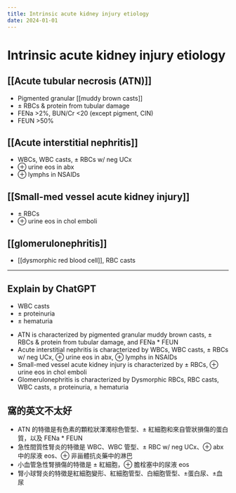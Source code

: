 ```yaml
---
title: Intrinsic acute kidney injury etiology
date: 2024-01-01
---
```

# Intrinsic acute kidney injury etiology

## [[Acute tubular necrosis (ATN)]]
* Pigmented granular [[muddy brown casts]]
* ± RBCs & protein from tubular damage
* FENa >2%, BUN/Cr <20 (except pigment, CIN)
* FEUN >50%

## [[Acute interstitial nephritis]]
* WBCs, WBC casts, ± RBCs w/ neg UCx
* ⊕ urine eos in abx
* ⊕ lymphs in NSAIDs

## [[Small-med vessel acute kidney injury]]
* ± RBCs
* ⊕ urine eos in chol emboli

## [[glomerulonephritis]]
* [[dysmorphic red blood cell]], RBC casts

---


## Explain by ChatGPT

* WBC casts
* ± proteinuria
* ± hematuria

- ATN is characterized by pigmented granular muddy brown casts, ± RBCs & protein from tubular damage, and FENa * FEUN
- Acute interstitial nephritis is characterized by WBCs, WBC casts, ± RBCs w/ neg UCx, ⊕ urine eos in abx, ⊕ lymphs in NSAIDs
- Small-med vessel acute kidney injury is characterized by ± RBCs, ⊕ urine eos in chol emboli
- Glomerulonephritis is characterized by Dysmorphic RBCs, RBC casts, WBC casts, ± proteinuria, ± hematuria

## 窩的英文不太好

- ATN 的特徵是有色素的顆粒狀渾濁棕色管型、± 紅細胞和來自管狀損傷的蛋白質，以及 FENa * FEUN
- 急性間質性腎炎的特徵是 WBC、WBC 管型、± RBC w/ neg UCx、⊕ abx 中的尿液 eos、⊕ 非甾體抗炎藥中的淋巴
- 小血管急性腎損傷的特徵是 ± 紅細胞，⊕ 膽栓塞中的尿液 eos
- 腎小球腎炎的特徵是紅細胞變形、紅細胞管型、白細胞管型、±蛋白尿、±血尿
